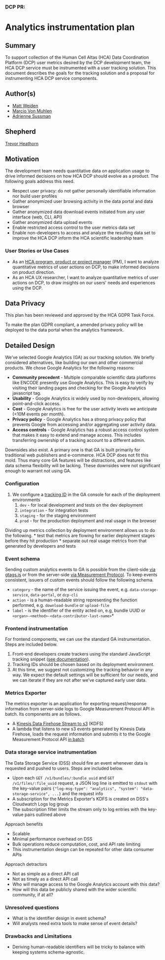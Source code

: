 ### DCP PR:

# Analytics instrumentation plan

## Summary

To support collection of the Human Cell Altas (HCA) Data Coordination Platform (DCP) user metrics desired by the DCP
development team, the HCA DCP service must be instrumented with a user tracking solution. This document describes the
goals for the tracking solution and a proposal for instrumenting HCA DCP service components.

## Author(s)

* [Matt Weiden](mailto:mweiden@chanzuckerberg.com)
* [Marcio Von Muhlen](mailto:mvonmuhlen@chanzuckerberg.com)
* [Adrienne Sussman](mailto:%20asussman@chanzuckerberg.com)

## Shepherd

[Trevor Heathorn](mailto:theathor@ucsc.edu)

## Motivation

The development team needs quantitative data on application usage to drive informed decisions on how HCA DCP should
evolve as a product. The following goals address this need.

* Respect user privacy: do not gather personally identifiable information nor build user profiles
* Gather anonymized user browsing activity in the data portal and data browser
* Gather anonymized data download events initiated from any user interface (web, CLI, API)
* Gather anonymized data upload events
* Enable restricted access control to the user metrics data set
* Enable non-developers to access and analyze the resulting data set to improve the HCA DCP inform the HCA scientific
  leadership team

### User Stories or Use Cases

* As an [HCA program, product or project manager](https://github.com/HumanCellAtlas/dcp-community/blob/master/charters/PM/charter.md)
  (PM), I want to analyze quantitative metrics of user actions on DCP, to make informed decisions on product direction.
* As an HCA UX researcher, I want to analyze quantitative metrics of user actions on DCP, to draw insights on our users'
  needs and experiences using the DCP.

## Data Privacy

This plan has been reviewed and approved by the HCA GDPR Task Force.

To make the plan GDPR compliant, a amended privacy policy will be deployed to the data portal when the analytics framework.

## Detailed Design

We’ve selected Google Analytics (GA) as our tracking solution. We briefly considered alternatives, like building our own
and other commercial products. We chose Google Analytics for the following reasons:

* **Community precedent** - Multiple comparable scientific data platforms like ENCODE presently use Google Analytics.
  This is easy to verify by visiting their landing pages and checking for the Google Analytics javascript tag.
* **Usability** - Google Analytics is widely used by non-developers, allowing point-and-click access.
* **Cost** - Google Analytics is free for the user activity levels we anticipate (<10M events per month).
* **Privacy policy** - Google Analytics has a strong privacy policy that prevents Google from accessing and/or
  aggregating user activity data.
* **Access controls** - Google Analytics has a robust access control system that makes it easy to extend and manage
  access. This includes transferring ownership of a tracking account to a different admin.

Downsides also exist. A primary one is that GA is built primarily for traditional web publishers and e-commerce. HCA DCP
does not fit this mold. Thus many core GA features will be distractions, and features like data schema flexibility will
be lacking. These downsides were not significant enough to warrant not using GA.

### Configuration

1. We configure a [tracking ID](https://support.google.com/analytics/answer/1008080?hl=en) in the GA console for each of
   the deployment environments
    1. `dev` - for local development and tests on the dev deployment
    2. `integration` - for integration tests
    3. `staging` - for the staging environment
    4. `prod` - for the production deployment and real usage in the browser

Dividing up metrics collection by deployment environment allows us to do the following. * test that metrics are flowing
for earlier deployment stages before they hit production * separate out real usage metrics from that generated by
developers and tests

### Event schema

Sending custom analytics events to GA is possible from the client-side [via
gtags.js](https://developers.google.com/analytics/devguides/collection/gtagjs/events) or from the server-side [via
Measurement Protocol](https://developers.google.com/analytics/devguides/collection/protocol/v1/devguide). To keep events
consistent, issuers of custom events should follow the following schema.

* `category` - the name of the service issuing the event, e.g. `data-storage-service`, `data-portal`, or `dcp-cli`
* `action` - is a human-readable string representing the function performed, e.g. `download-bundle` or `upload-file`
* `label` - is the identifier of the entity acted on, e.g, bundle UUID or `<organ>-<method>-<data-contributor-last-name>`*

### Frontend instrumentation

For frontend components, we can use the standard GA instrumentation. Steps are included below.

1. Front-end developers create trackers using the standard JavaScript tracking snippet    ([see
   documentation](https://developers.google.com/analytics/devguides/collection/gtagjs/)).
2. Tracking IDs should be chosen based on its deployment environment.
3. At this time, we suggest not customizing the tracking behavior in any way. We expect the default settings will be
   sufficient for our needs, and we can iterate if they are not after we’ve captured early user data.

### Metrics Exporter

The metrics exporter is an application for exporting request/response information from server-side logs to Google
Measurement Protocol API in batch. Its components are as follows.

* A [Kinesis Data Firehose Stream to
  s3](https://docs.aws.amazon.com/firehose/latest/dev/create-destination.html#create-destination-s3) (KDFS)
* A lambda that listens to new s3 events generated by Kinesis Data Firehose, loads the request information and submits
  it   to the Google Measurement Protocol API   [in
  batch](https://developers.google.com/analytics/devguides/collection/protocol/v1/devguide#batch)

### Data storage service instrumentation

The Data Storage Service (DSS) should fire an event whenever data is requested and pushed to users. Steps are included
below.

* Upon each `GET /v1/bundles/:bundle_uuid` and `GET /v1/files/:file_uuid` request, a JSON log line is emitted to
  `stdout` with the key-value pairs `{"log-msg-type": "analytics", "system": "data-storage-service", ...}` and the
  request info
* A subscription for the Metrics Exporter's KDFS is created on DSS's Cloudwatch Logs log group
* The subscription filter limits the stream only to log entries with the key-value pairs outlined above

Approach benefits

* Scalable
* Minimal performance overhead on DSS
* Bulk operations reduce computation, cost, and API rate limiting
* This instrumentation design can be repeated for other data consumer APIs

Approach detractors

* Not as simple as a direct API call
* Not as timely as a direct API call
* Who will manage access to the Google Analytics account with this data?
* How will this data be publicly shared with the wider scientific community, if at all?

### Unresolved questions

* What is the identifier design in event schema?
* Will analysts need extra tools to make sense of event details?

### Drawbacks and Limitations

* Deriving human-readable identifiers will be tricky to balance with keeping systems schema-agnostic.
